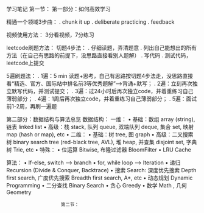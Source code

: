 学习笔记
                        第一节：
第一部分：如何高效学习

精通一个领域3步曲：
. chunk it up
. deliberate practicing
. feedback

视频使用方法：
3分看视频，7分练习

leetcode刷题方法：
切题4步法：
. 仔细读题，弄清题意
. 列出自己能想出的所有方法（在自己有思路的前提下，没思路直接看别人题解）
. 写代码
. 测试代码，leetcode上提交

5遍刷题法：
. 1遍：5 min 读题+思考，自己有思路按切题4步法走，没思路直接看“精选、官方、国际站中排名前3等优秀题解”——>背诵+默写；
. 2遍：立刻再次独立默写代码，并测试提交；
. 3遍：过24小时后再次独立code，并着重练习自己薄弱部分；
. 4遍：1周后再次独立code，并着重练习自己薄弱部分；
. 5遍：面试前1-2周，再刷一遍题

第二部分：数据结构与算法总览
数据结构：
一维：
• 基础：数组 array (string), 链表 linked list
• 高级：栈 stack, 队列 queue, 双端队列 deque, 集合 set, 映射 map (hash or map), etc
• 二维：
• 基础：树 tree, 图 graph
• 高级：二叉搜索树 binary search tree (red-black tree, AVL), 堆 heap, 并查集 disjoint set, 字典树 Trie, etc
• 特殊：
• 位运算 Bitwise, 布隆过滤器 BloomFilter
• LRU Cache

算法：
• If-else, switch —> branch
• for, while loop —> Iteration
• 递归 Recursion (Divide & Conquer, Backtrace)
• 搜索 Search: 深度优先搜索 Depth first search, 广度优先搜索 Breadth first search, A*, etc
• 动态规划 Dynamic Programming
• 二分查找 Binary Search
• 贪心 Greedy
• 数学 Math , 几何 Geometry

                        第二节：







